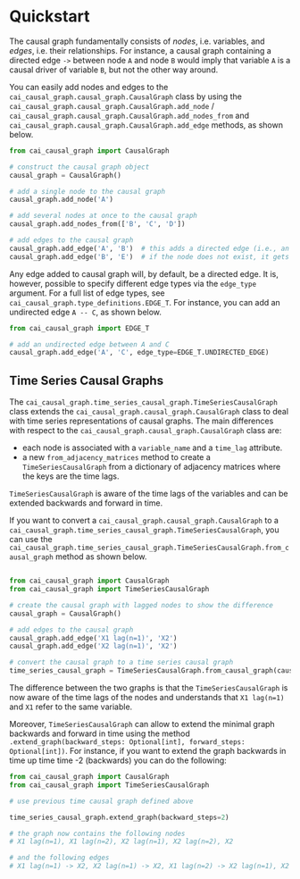 # Quickstart

The causal graph fundamentally consists of _nodes_, i.e. variables, and _edges_, i.e. their relationships. For instance,
a causal graph containing a directed edge `->` between node `A` and node `B` would imply that variable `A` is a causal
driver of variable `B`, but not the other way around.

You can easily add nodes and edges to the `cai_causal_graph.causal_graph.CausalGraph` class by using the 
`cai_causal_graph.causal_graph.CausalGraph.add_node` / 
`cai_causal_graph.causal_graph.CausalGraph.add_nodes_from` and `cai_causal_graph.causal_graph.CausalGraph.add_edge` 
methods, as shown below.

```python
from cai_causal_graph import CausalGraph

# construct the causal graph object
causal_graph = CausalGraph()

# add a single node to the causal graph
causal_graph.add_node('A')

# add several nodes at once to the causal graph
causal_graph.add_nodes_from(['B', 'C', 'D'])

# add edges to the causal graph
causal_graph.add_edge('A', 'B')  # this adds a directed edge (i.e., an edge from A to B) by default
causal_graph.add_edge('B', 'E')  # if the node does not exist, it gets added automatically
```

Any edge added to causal graph will, by default, be a directed edge. It is, however, possible to specify different
edge types via the `edge_type` argument. For a full list of edge types, see
`cai_causal_graph.type_definitions.EDGE_T`. For instance, you can add an undirected edge `A -- C`, as shown below.

```python
from cai_causal_graph import EDGE_T

# add an undirected edge between A and C
causal_graph.add_edge('A', 'C', edge_type=EDGE_T.UNDIRECTED_EDGE)
```

## Time Series Causal Graphs

The `cai_causal_graph.time_series_causal_graph.TimeSeriesCausalGraph` class extends the 
`cai_causal_graph.causal_graph.CausalGraph` class to deal with time series representations of causal graphs. The main differences with respect to the `cai_causal_graph.causal_graph.CausalGraph` class are:
- each node is associated with a `variable_name` and a `time_lag` attribute.
- a new `from_adjacency_matrices` method to create a `TimeSeriesCausalGraph` from a dictionary of adjacency matrices where the keys are the time lags.

`TimeSeriesCausalGraph` is aware of the time lags of the variables and can be extended backwards and forward in time.

If you want to convert a `cai_causal_graph.causal_graph.CausalGraph` to a `cai_causal_graph.time_series_causal_graph.TimeSeriesCausalGraph`, you can use the `cai_causal_graph.time_series_causal_graph.TimeSeriesCausalGraph.from_causal_graph` method as shown below.

```python

from cai_causal_graph import CausalGraph
from cai_causal_graph import TimeSeriesCausalGraph

# create the causal graph with lagged nodes to show the difference
causal_graph = CausalGraph()

# add edges to the causal graph
causal_graph.add_edge('X1 lag(n=1)', 'X2')
causal_graph.add_edge('X2 lag(n=1)', 'X2')

# convert the causal graph to a time series causal graph
time_series_causal_graph = TimeSeriesCausalGraph.from_causal_graph(causal_graph)
```

The difference between the two graphs is that the `TimeSeriesCausalGraph` is now aware of the time lags of the nodes and understands that `X1 lag(n=1)` and `X1` refer to the same variable.

Moreover, `TimeSeriesCausalGraph` can allow to extend the minimal graph backwards and forward in time using the method `.extend_graph(backward_steps: Optional[int], forward_steps: Optional[int])`. For instance, if you want to extend the graph backwards in time up time time -2 (backwards) you can do the following:

```python
from cai_causal_graph import CausalGraph
from cai_causal_graph import TimeSeriesCausalGraph

# use previous time causal graph defined above

time_series_causal_graph.extend_graph(backward_steps=2)

# the graph now contains the following nodes
# X1 lag(n=1), X1 lag(n=2), X2 lag(n=1), X2 lag(n=2), X2

# and the following edges
# X1 lag(n=1) -> X2, X2 lag(n=1) -> X2, X1 lag(n=2) -> X2 lag(n=1), X2 lag(n=2) -> X2 lag(n=1)
```



